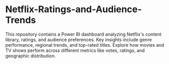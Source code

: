 # Netflix-Ratings-and-Audience-Trends
This repository contains a Power BI dashboard analyzing Netflix's content library, ratings, and audience preferences. Key insights include genre performance, regional trends, and top-rated titles. Explore how movies and TV shows perform across different metrics like votes, ratings, and geographic distribution.
